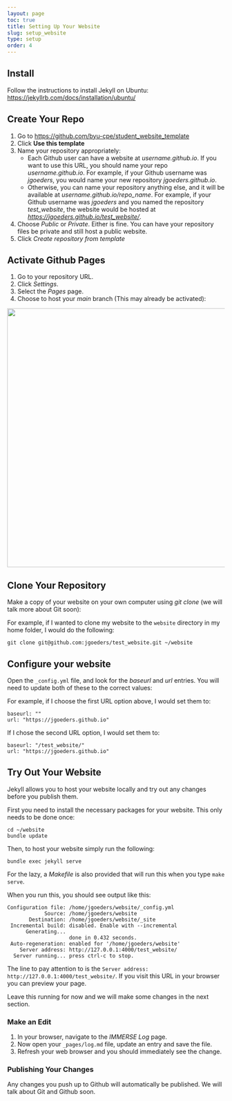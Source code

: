 ```yaml
---
layout: page
toc: true
title: Setting Up Your Website
slug: setup_website
type: setup
order: 4
---
```



## Install

Follow the instructions to install Jekyll on Ubuntu: <https://jekyllrb.com/docs/installation/ubuntu/>

## Create Your Repo

1. Go to <https://github.com/byu-cpe/student_website_template>
2. Click **Use this template**
3. Name your repository appropriately:
    * Each Github user can have a website at *username.github.io*.  If you want to use this URL, you should name your repo *username.github.io*.  For example, if your Github username was *jgoeders*, you would name your new repository *jgoeders.github.io*.
    * Otherwise, you can name your repository anything else, and it will be available at *username.github.io/repo_name*.  For example, if your Github username was *jgoeders* and you named the repository *test_website*, the website would be hosted at *https://jgoeders.github.io/test_website/*.
4. Choose *Public* or *Private*.  Either is fine.  You can have your repository files be private and still host a public website.
5. Click *Create repository from template*

## Activate Github Pages

1. Go to your repository URL.
2. Click *Settings*.
3. Select the *Pages* page.
4. Choose to host your *main* branch (This may already be activated):

<img src = "{% link media/student_website/github_pages.png %}" width="600">


## Clone Your Repository

Make a copy of your website on your own computer using *git clone* (we will talk more about Git soon):

 For example, if I wanted to clone my website to the `website` directory in my home folder, I would do the following:

```git clone git@github.com:jgoeders/test_website.git ~/website```


## Configure your website

Open the `_config.yml` file, and look for the *baseurl* and *url* entries.  You will need to update both of these to the correct values:

For example, if I choose the first URL option above, I would set them to:
```
baseurl: ""
url: "https://jgoeders.github.io"
```
If I chose the second URL option, I would set them to:
```
baseurl: "/test_website/"
url: "https://jgoeders.github.io"
```

## Try Out Your Website

Jekyll allows you to host your website locally and try out any changes before you publish them.  

First you need to install the necessary packages for your website.  This only needs to be done once:
```
cd ~/website
bundle update
```

Then, to host your website simply run the following:
```
bundle exec jekyll serve
```
For the lazy, a *Makefile* is also provided that will run this when you type `make serve`.

When you run this, you should see output like this:
```
Configuration file: /home/jgoeders/website/_config.yml
            Source: /home/jgoeders/website
       Destination: /home/jgoeders/website/_site
 Incremental build: disabled. Enable with --incremental
      Generating... 
                    done in 0.432 seconds.
 Auto-regeneration: enabled for '/home/jgoeders/website'
    Server address: http://127.0.0.1:4000/test_website/
  Server running... press ctrl-c to stop.
  ```

The line to pay attention to is the `Server address: http://127.0.0.1:4000/test_website/`.  If you visit this URL in your browser you can preview your page.

Leave this running for now and we will make some changes in the next section.


### Make an Edit

1. In your browser, navigate to the *IMMERSE Log* page.
2. Now open your `_pages/log.md` file, update an entry and save the file.
3. Refresh your web browser and you should immediately see the change.


### Publishing Your Changes

Any changes you push up to Github will automatically be published.  We will talk about Git and Github soon.